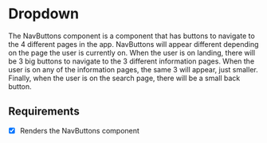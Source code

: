 # Dropdown

The NavButtons component is a component that has buttons to navigate to the 4 different pages in the app. NavButtons will appear different depending on the page the user is currently on. When the user is on landing, there will be 3 big buttons to navigate to the 3 different information pages. When the user is on any of the information pages, the same 3 will appear, just smaller. Finally, when the user is on the search page, there will be a small back button.

## Requirements

* [X] Renders the NavButtons component 
